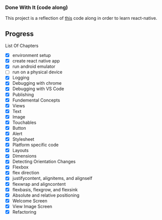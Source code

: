 ### Done With It (code along)
This project is a reflection of [this](https://www.youtube.com/watch?v=0-S5a0eXPoc&t=2246s) code along in order to learn react-native.

## Progress
List Of Chapters
- [x] environment setup
- [x] create react native app
- [x] run android emulator
- [ ] run on a physical device
- [x] Logging
- [x] Debugging with chrome
- [x] Debugging with VS Code
- [x] Publishing
- [x] Fundemental Concepts
- [x] Views
- [x] Text
- [x] Image
- [x] Touchables
- [x] Button
- [x] Alert
- [x] Stylesheet
- [x] Platform specific code
- [x] Layouts
- [x] Dimensions
- [x] Detecting Orientation Changes
- [x] Flexbox
- [x] flex direction
- [x] justifycontent, alignitems, and alignself
- [x] flexwrap and aligncontent
- [x] flexbasis, flexgrow, and flexsink
- [x] Absolute and relative positioning
- [x] Welcome Screen
- [x] View Image Screen
- [x] Refactoring